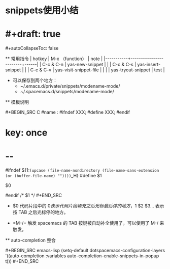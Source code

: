 # snippets使用小结

# #+draft: true
#+autoCollapseToc: false

** 常用指令
| hotkey    | M-x （function）         | note |
|-----------+------------------------+------|
| C-c & C-n | yas-new-snippet        |      |
| C-c & C-s | yas-insert-snippet     |      |
| C-c & C-v | yas-visit-snippet-file |      |
|           | yas-tryout-snippet     | test |

- 可以保存到两个地方：
  - ~/.emacs.d/private/snippets/modename-mode/
  - ~/.spacemacs.d/snippets/modename-mode/
    
** 模板说明

#+BEGIN_SRC C
  #name : #ifndef XXX; #define XXX; #endif
  # key: once
  # --
  #ifndef ${1:`(upcase (file-name-nondirectory (file-name-sans-extension (or (buffer-file-name) ""))))`_H}
  #define $1

  $0

  #endif /* $1 */
#+END_SRC

- $0
  代码片段中的 $0 表示代码片段填充之后光标最后停的地方，$1 $2 $3... 表示按 TAB 之后光标停的地方。

- =M-/= 触发
  spacemacs 的 TAB 按键被自动补全使用了，可以使用了 M-/ 来触发。

** auto-completion 整合

#+BEGIN_SRC emacs-lisp
(setq-default dotspacemacs-configuration-layers
              '((auto-completion :variables
                                 auto-completion-enable-snippets-in-popup t)))
#+END_SRC



